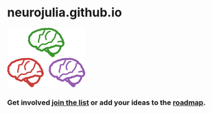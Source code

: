 # neurojulia.github.io
![alt text](./assets/julianeurologo.png)

### Get involved [join the list](./issues/1) or add your ideas to the [roadmap](https://github.com/JuliaNeuro/ROADMAP).

